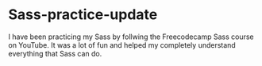 # Sass-practice-update
I have been practicing my Sass by follwing the Freecodecamp Sass course on YouTube. It was a lot of fun and helped my completely understand everything that Sass can do.
